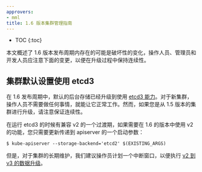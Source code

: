 ```yaml
---
approvers:
- mml
title: 1.6 版本集群管理指南
---
```


* TOC
{:toc}


本文概述了 1.6 版本发布周期内存在的可能是破坏性的变化，操作人员、管理员和开发人员应注意下面的变更，以便在升级过程中保持连续性。


## 集群默认设置使用 etcd3


在 1.6 发布周期中，默认的后台存储已经升级到使用 [etcd3 能力](https://coreos.com/blog/etcd3-a-new-etcd.html)。对于新集群，操作人员不需要做任何事情，就能让它正常工作。然而，如果您是从 1.5 版本的集群进行升级，请注意保证连续性。


在运行 etcd3 的时候有兼容 v2 的一个过渡期，如果需要在 1.6 的版本中使用 v2 的功能，您只需要更新传递到 apiserver 的一个启动参数：

```
$ kube-apiserver --storage-backend='etcd2' $(EXISTING_ARGS)
```


但是，对于集群的长期维护，我们建议操作员计划一个中断窗口，以便执行 [v2 到 v3 的数据升级](https://coreos.com/etcd/docs/latest/upgrades/upgrade_3_0.html)。
